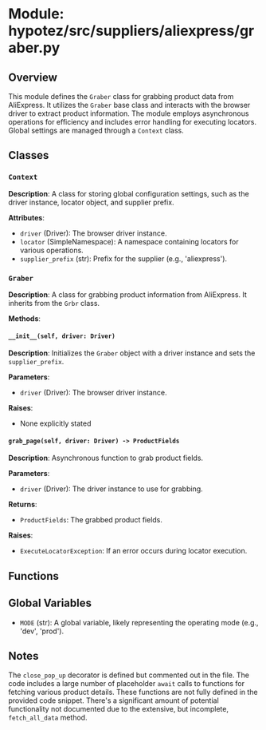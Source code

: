 # Module: hypotez/src/suppliers/aliexpress/graber.py

## Overview

This module defines the `Graber` class for grabbing product data from AliExpress. It utilizes the `Graber` base class and interacts with the browser driver to extract product information.  The module employs asynchronous operations for efficiency and includes error handling for executing locators.  Global settings are managed through a `Context` class.

## Classes

### `Context`

**Description**:  A class for storing global configuration settings, such as the driver instance, locator object, and supplier prefix.

**Attributes**:

- `driver` (Driver): The browser driver instance.
- `locator` (SimpleNamespace): A namespace containing locators for various operations.
- `supplier_prefix` (str): Prefix for the supplier (e.g., 'aliexpress').


### `Graber`

**Description**:  A class for grabbing product information from AliExpress. It inherits from the `Grbr` class.


**Methods**:

#### `__init__(self, driver: Driver)`

**Description**: Initializes the `Graber` object with a driver instance and sets the `supplier_prefix`.

**Parameters**:

- `driver` (Driver): The browser driver instance.

**Raises**:
  - None explicitly stated


#### `grab_page(self, driver: Driver) -> ProductFields`

**Description**: Asynchronous function to grab product fields.

**Parameters**:

- `driver` (Driver): The driver instance to use for grabbing.

**Returns**:

- `ProductFields`: The grabbed product fields.

**Raises**:
- `ExecuteLocatorException`: If an error occurs during locator execution.



## Functions


## Global Variables


- `MODE` (str):  A global variable, likely representing the operating mode (e.g., 'dev', 'prod').


## Notes

The `close_pop_up` decorator is defined but commented out in the file.  The code includes a large number of placeholder `await` calls to functions for fetching various product details. These functions are not fully defined in the provided code snippet.  There's a significant amount of potential functionality not documented due to the extensive, but incomplete, `fetch_all_data` method.